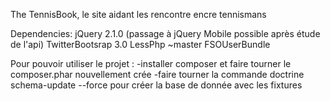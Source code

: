 The TennisBook,  le site aidant les rencontre encre tennismans

Dependencies:
    jQuery 2.1.0 (passage à jQuery Mobile possible après étude de l'api)
    TwitterBootsrap 3.0
    LessPhp ~master
    FSOUserBundle

Pour pouvoir utiliser le projet :
    -installer composer et faire tourner le composer.phar nouvellement crée
    -faire tourner la commande doctrine schema-update --force pour créer la base de donnée avec les fixtures
